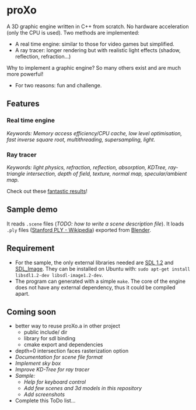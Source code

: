 # proXo
A 3D graphic engine written in C++ from scratch. No hardware acceleration (only the CPU is used).
Two methods are implemented:
 * A real time engine: similar to those for video games but simplified.
 * A ray tracer: longer rendering but with realistic light effects (shadow, reflection, refraction...)

Why to implement a graphic engine? So many others exist and are much more powerful!
* For two reasons: fun and challenge.

## Features
### Real time engine
*Keywords: Memory access efficiency/CPU cache, low level optimisation, fast inverse square root, multithreading, supersampling, light.*

### Ray tracer
*Keywords: light physics, refraction, reflection, absorption, KDTree, ray-triangle intersection, depth of field, texture, normal map, specular/ambient map.*

Check out these [fantastic results](result/)!

## Sample demo
It reads `.scene` files (*TODO: how to write a scene description file*).
It loads `.ply` files ([Stanford PLY - Wikipedia](https://en.wikipedia.org/wiki/PLY_(file_format))) exported from [Blender](https://www.blender.org/).

## Requirement
* For the sample, the only external libraries needed are [SDL 1.2](https://www.libsdl.org/index.php) and [SDL\_Image](https://www.libsdl.org/projects/SDL_image/). They can be installed on Ubuntu with: `sudo apt-get install libsdl1.2-dev libsdl-image1.2-dev`.
* The program can generated with a simple `make`. The core of the engine does not have any external dependency, thus it could be compiled apart.

## Coming soon
 * better way to reuse proXo.a in other project
    * public include/ dir
    * library for sdl binding
    * cmake export and dependencies
 * depth=0 intersection faces rasterization option
 * *Documentation for scene file format*
 * *Implement sky box* 
 * *Improve KD-Tree for ray tracer*
 * *Sample:*
    * *Help for keyboard control*
    * *Add few scenes and 3d models in this repository*
    * *Add screenshots*
 * Complete this ToDo list...
